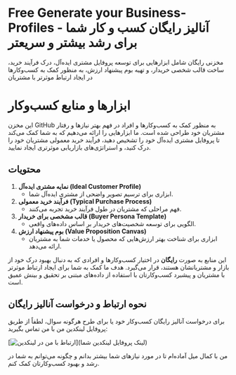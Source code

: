 # Free Generate your Business-Profiles - آنالیز رایگان کسب و کار شما برای رشد بیشتر و سریعتر 
مخزنی رایگان شامل ابزارهایی برای توسعه پروفایل مشتری ایده‌آل، درک فرآیند خرید، ساخت قالب شخصی خریدار، و تهیه بوم پیشنهاد ارزش، به منظور کمک به کسب‌وکارها در ایجاد ارتباط موثرتر با مشتریان

# ابزارها و منابع کسب‌وکار

این مخزن GitHub به منظور کمک به کسب‌وکارها و افراد در فهم بهتر نیازها و رفتار مشتریان خود طراحی شده است. ما ابزارهایی را ارائه می‌دهیم که به شما کمک می‌کند تا پروفایل مشتری ایده‌آل خود را تشخیص دهید، فرآیند خرید معمولی مشتریان خود را درک کنید، و استراتژی‌های بازاریابی موثرتری ایجاد نمایید.

## محتویات

1. **نمایه مشتری ایده‌آل (Ideal Customer Profile)**
   - ابزاری برای ترسیم تصویر واضحی از مشتری ایده‌آل شما.
2. **فرآیند خرید معمولی (Typical Purchase Process)**
   - فهم مراحلی که مشتریان در طول فرآیند خرید تجربه می‌کنند.
3. **قالب مشخصی برای خریدار (Buyer Persona Template)**
   - الگویی برای توسعه شخصیت‌های خریدار بر اساس داده‌های واقعی.
4. **بوم پیشنهاد ارزش (Value Proposition Canvas)**
   - ابزاری برای شناخت بهتر ارزش‌هایی که محصول یا خدمات شما به مشتریان ارائه می‌دهد.

این منابع به صورت **رایگان** در اختیار کسب‌وکارها و افرادی که به دنبال بهبود درک خود از بازار و مشتریانشان هستند، قرار می‌گیرد. هدف ما کمک به شما برای ایجاد ارتباط موثرتر با مشتریان و پیشبرد کسب‌وکارتان با استفاده از داده‌های مبتنی بر تحقیق و بینش عمیق است.
## نحوه ارتباط و درخواست آنالیز رایگان

برای درخواست آنالیز رایگان کسب‌وکار خود یا برای طرح هرگونه سوال، لطفاً از طریق پروفایل لینکدین من با من تماس بگیرید:

[![ارتباط با من در لینکدین](https://img.shields.io/badge/LinkedIn-ارتباط%20با%20من-blue)](لینک پروفایل لینکدین شما)

من با کمال میل آماده‌ام تا در مورد نیازهای شما بیشتر بدانم و چگونه می‌توانم به شما در رشد و بهبود کسب‌وکارتان کمک کنم.
